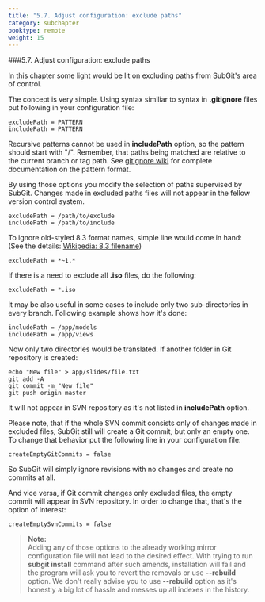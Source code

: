 ```yaml
---
title: "5.7. Adjust configuration: exclude paths"
category: subchapter
booktype: remote
weight: 15
---
```

###5.7. Adjust configuration: exclude paths

In this chapter some light would be lit on excluding paths from SubGit's area of control.

The concept is very simple. Using syntax similiar to syntax in **.gitignore** files put following in your configuration file:

    excludePath = PATTERN
    includePath = PATTERN

Recursive patterns cannot be used in **includePath** option, so the pattern should start with "/". Remember, that paths being matched are relative to the current branch or tag path.
See <a href="http://git-scm.com/docs/gitignore">gitignore wiki</a> for complete documentation on the pattern format.

By using those options you modify the selection of paths supervised by SubGit. Changes made in excluded paths files will not appear in the fellow version control system.

    excludePath = /path/to/exclude
    includePath = /path/to/include

To ignore old-styled 8.3 format names, simple line would come in hand:
(See the details: <a href="https://en.wikipedia.org/wiki/8.3_filename">Wikipedia: 8.3 filename</a>)

    excludePath = *~1.*

If there is a need to exclude all **.iso** files, do the following:

    excludePath = *.iso
    
It may be also useful in some cases to include only two sub-directories in every branch. Following example shows how it's done:

    includePath = /app/models
    includePath = /app/views

Now only two directories would be translated. If another folder in Git repository is created: 
    
    echo "New file" > app/slides/file.txt
    git add -A
    git commit -m "New file"
    git push origin master

It will not appear in SVN repository as it's not listed in **includePath** option.

Please note, that if the whole SVN commit consists only of changes made in excluded files, SubGit still will create a Git commit, but only an empty one. To change that behavior put the following line in your configuration file:

    createEmptyGitCommits = false

So SubGit will simply ignore revisions with no changes and create no commits at all.

And vice versa, if Git commit changes only excluded files, the empty commit will appear in SVN repository. In order to change that, that's the option of interest:

    createEmptySvnCommits = false

> **Note:**<br>
Adding any of those options to the already working mirror configuration file will not lead to the desired effect. With trying to run **subgit install** command after such amends, installation will fail and the program will ask you to revert the removals or use **--rebuild** option. We don't really advise you to use **--rebuild** option as it's honestly a big lot of hassle and messes up all indexes in the history.

[](#up)








